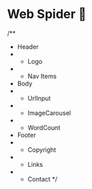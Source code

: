 # Web Spider 🚀

/**
 * Header
 *  - Logo
 *  - Nav Items
 * Body
 *  - UrlInput
 *  - ImageCarousel
 *  - WordCount
 * Footer
 *  - Copyright
 *  - Links
 *  - Contact
 */